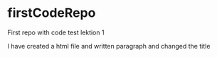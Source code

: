 # firstCodeRepo
First repo with code test lektion 1

I have created a html file and written  paragraph and changed the title